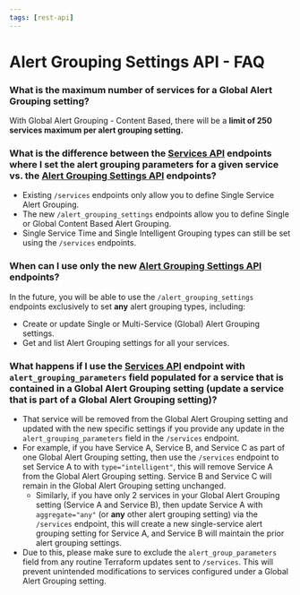 ```yaml
---
tags: [rest-api]
---
```


# Alert Grouping Settings API - FAQ 


### What is the maximum number of services for a Global Alert Grouping setting?

With Global Alert Grouping - Content Based, there will be a **limit of 250 services maximum per alert grouping setting.**


### What is the difference between the [Services API] endpoints where I set the alert grouping parameters for a given service vs. the [Alert Grouping Settings API] endpoints?

- Existing `/services` endpoints only allow you to define Single Service Alert Grouping.
- The new `/alert_grouping_settings` endpoints allow you to define Single or Global Content Based Alert Grouping.
- Single Service Time and Single Intelligent Grouping types can still be set using the `/services` endpoints.


### When can I use only the new [Alert Grouping Settings API] endpoints?

In the future, you will be able to use the `/alert_grouping_settings` endpoints exclusively to set **any** alert grouping types, including: 
- Create or update Single or Multi-Service (Global) Alert Grouping settings.
- Get and list Alert Grouping settings for all your services.


### What happens if I use the [Services API] endpoint with `alert_grouping_parameters` field populated for a service that is contained in a Global Alert Grouping setting (update a service that is part of a Global Alert Grouping setting)?

- That service will be removed from the Global Alert Grouping setting and updated with the new specific settings if you provide any update in the `alert_grouping_parameters` field in the `/services` endpoint.
- For example, if you have Service A, Service B, and Service C as part of one Global Alert Grouping setting, then use the `/services` endpoint to set Service A to with `type="intelligent"`, this will remove Service A from the Global Alert Grouping setting. Service B and Service C will remain in the Global Alert Grouping setting unchanged. 
    - Similarly, if you have only 2 services in your Global Alert Grouping setting (Service A and Service B), then update Service A with `aggregate="any"` (or **any** other alert grouping setting) via the `/services` endpoint, this will create a new single-service alert grouping setting for Service A, and Service B will maintain the prior alert grouping settings.
- Due to this, please make sure to exclude the `alert_group_parameters` field from any routine Terraform updates sent to `/services`. This will prevent unintended modifications to services configured under a Global Alert Grouping setting.

[Services API]: https://developer.pagerduty.com/api-reference/7062f2631b397-create-a-service
[Alert Grouping Settings API]: https://developer.pagerduty.com/api-reference/587edbc8ff416-create-an-alert-grouping-setting